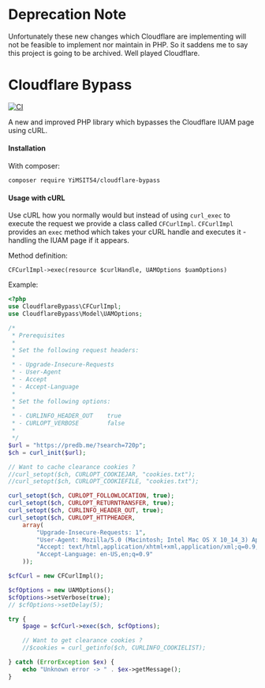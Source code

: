 # Deprecation Note

Unfortunately these new changes which Cloudflare are implementing will not be feasible to implement nor maintain in PHP. So it saddens me to say this project is going to be archived. Well played Cloudflare.


# Cloudflare Bypass

[![CI](https://github.com/YiMSIT54/cloudflare-bypass/workflows/CI/badge.svg)](https://github.com/YiMSIT54/cloudflare-bypass/actions/workflows/laravel.yml)

A new and improved PHP library which bypasses the Cloudflare IUAM page using cURL.


#### Installation

With composer:

`composer require YiMSIT54/cloudflare-bypass`


#### Usage with cURL

Use cURL how you normally would but instead of using `curl_exec` to execute the 
request we provide a class called `CFCurlImpl`. `CFCurlImpl` provides an `exec` method which takes your cURL handle and 
executes it - handling the IUAM page if it appears.

  
Method definition:
  
```
CFCurlImpl->exec(resource $curlHandle, UAMOptions $uamOptions)
``` 

Example:

```php
<?php
use CloudflareBypass\CFCurlImpl;
use CloudflareBypass\Model\UAMOptions;

/*
 * Prerequisites
 *
 * Set the following request headers:
 *
 * - Upgrade-Insecure-Requests
 * - User-Agent
 * - Accept
 * - Accept-Language
 *
 * Set the following options:
 *
 * - CURLINFO_HEADER_OUT    true
 * - CURLOPT_VERBOSE        false
 *
 */
$url = "https://predb.me/?search=720p";
$ch = curl_init($url);

// Want to cache clearance cookies ?
//curl_setopt($ch, CURLOPT_COOKIEJAR, "cookies.txt");
//curl_setopt($ch, CURLOPT_COOKIEFILE, "cookies.txt");

curl_setopt($ch, CURLOPT_FOLLOWLOCATION, true);
curl_setopt($ch, CURLOPT_RETURNTRANSFER, true);
curl_setopt($ch, CURLINFO_HEADER_OUT, true);
curl_setopt($ch, CURLOPT_HTTPHEADER,
    array(
        "Upgrade-Insecure-Requests: 1",
        "User-Agent: Mozilla/5.0 (Macintosh; Intel Mac OS X 10_14_3) AppleWebKit/537.36 (KHTML, like Gecko) Chrome/76.0.3809.100 Safari/537.36",
        "Accept: text/html,application/xhtml+xml,application/xml;q=0.9,image/webp,image/apng,*/*;q=0.8,application/signed-exchange;v=b3",
        "Accept-Language: en-US,en;q=0.9"
    ));

$cfCurl = new CFCurlImpl();

$cfOptions = new UAMOptions();
$cfOptions->setVerbose(true);
// $cfOptions->setDelay(5);

try {
    $page = $cfCurl->exec($ch, $cfOptions);

    // Want to get clearance cookies ?
    //$cookies = curl_getinfo($ch, CURLINFO_COOKIELIST);

} catch (ErrorException $ex) {
    echo "Unknown error -> " . $ex->getMessage();
}
```
